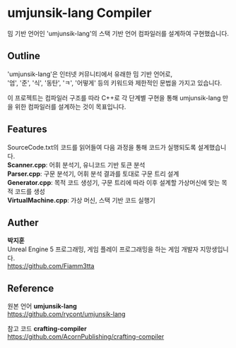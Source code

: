 # umjunsik-lang Compiler
밈 기반 언어인 'umjunsik-lang'의 스택 기반 언어 컴파일러를 설계하여 구현했습니다.  

## Outline
'umjunsik-lang'은 인터넷 커뮤니티에서 유래한 밈 기반 언어로,  
'엄', '준', '식', '동탄', 'ㅋ', '어떻게' 등의 키워드와 제한적인 문법을 가지고 있습니다.  

이 프로젝트는 컴파일러 구조를 따라 C++로 각 단계별 구현을 통해 umjunsik-lang 만을 위한 컴파일러를 설계하는 것이 목표입니다.  

## Features
SourceCode.txt의 코드를 읽어들여 다음 과정을 통해 코드가 실행되도록 설계했습니다.  
**Scanner.cpp**: 어휘 분석기, 유니코드 기반 토큰 분석  
**Parser.cpp**: 구문 분석기, 어휘 분석 결과를 토대로 구문 트리 설계  
**Generator.cpp**: 목적 코드 생성기, 구문 트리에 따라 이후 설계할 가상머신에 맞는 목적 코드를 생성  
**VirtualMachine.cpp**: 가상 머신, 스택 기반 코드 실행기  

## Auther
**박지훈**  
Unreal Engine 5 프로그래밍, 게임 플레이 프로그래밍을 하는 게임 개발자 지망생입니다.  
https://github.com/Fiamm3tta

## Reference
원본 언어 **umjunsik-lang**  
https://github.com/rycont/umjunsik-lang  

참고 코드 **crafting-compiler**  
https://github.com/AcornPublishing/crafting-compiler